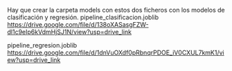 Hay que crear la carpeta models con estos dos ficheros con los modelos de clasificación y regresión.
pipeline_clasificacion.joblib https://drive.google.com/file/d/138oXASasgFZW-dl1c9eIp6kVdmHjSJ1N/view?usp=drive_link

pipeline_regresion.joblib https://drive.google.com/file/d/1dnVuOXdf0pRbnqrPDOE_iV0CXUL7kmK1/view?usp=drive_link
